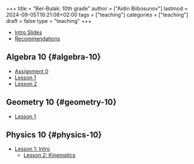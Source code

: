 +++
title = "Ber-Bulak: 10th grade"
author = ["Aidin Biibosunov"]
lastmod = 2024-09-05T16:21:08+02:00
tags = ["teaching"]
categories = ["teaching"]
draft = false
type = "teaching"
+++

-   [Intro Slides](/reveal_js_talks/intro_me/intro.html)
-   [Recommendations](/html_files/recommendations.html)


## Algebra 10 {#algebra-10}

-   [Assignment 0](/pdf_files/berbulak/algebra_8/assignments/week1_asst0.html)
-   [Lesson 1](/pdf_files/berbulak/algebra_8/assignments/week1_lesson1.html)
-   [Lesson 2](/pdf_files/berbulak/algebra_10/assignments/week1_lesson2.html)


## Geometry 10 {#geometry-10}

-   [Lesson 1](/pdf_files/berbulak/geometry_10/geom10_week1_lesson1.html)


## Physics 10 {#physics-10}

-   [Lesson 1: Intro](/pdf_files/berbulak/physics_10/week1_intro.pdf)
    -   [Lesson 2: Kinematics](/pdf_files/berbulak/physics_10/physics10_week1_lesson1.html)